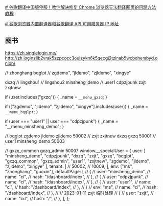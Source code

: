 
[# 谷歌翻译中国版停服！教你解决修复 Chrome 浏览器无法翻译网页的问题方法教程](https://www.iplaysoft.com/fix-chrome-translate.html)


[# 谷歌浏览器内置翻译器和谷歌翻译 API 可用服务器 IP 地址](https://hexingxing.cn/google-chrome-built-in-translator-and-google-translate-api-available-server-ip-address/)


## 图书
https://zh.singlelogin.me/
http://zh.loginzlib2vrak5zzpcocc3ouizykn6k5qecgj2tzlnab5wcbqhembyd.onion/



// zhonghang
bqglpt  // zgdemo", "jldemo", "zjldemo", "xingye"

dxzq
// lingshou1
// lingshou2
minsheng_demo // user1 cdpzjpunk
zxjt
zxjtnew

if (user.includes("gxzq")) {
  _name = `__menu_gxzq`;
}

if (["zgdemo", "jldemo", "zjldemo", "xingye"].includes(user)) {
  _name = `__menu_bqglpt`;
}

if (user === "user1" || user === "cdpzjpunk") {
  _name = "__menu_minsheng_demo";
}

// bqglpt zgdemo   jldemo  zjldemo 50002
// zxjt zxjtnew dxzq gxzq 50001
// user1 minsheng_demo  50003

// gxzq_common gxzq_admin 50007
window.__specialUser = {
  user: [
    "minsheng_demo",
    "cdpzjpunk",
    "dxzq",
    "zxjt",
    "gxzq",
    "bqglpt",
    "gxzq_common",
    "gxzq_admin",
    "user1",
    "zxjtnew",
    "zgdemo",
    "jldemo",
    "zjldemo",
    "xingye"
  ],
  tenant: [
    // 50002,
    // 10009,
  ],
  env: ["ms", "zhonghang", "guoxin"],
  defaultPage: [
    // {
    //   user: "minsheng_demo",
    //   name: "ci",
    //   hash: "/dashboard/index",
    // },
    // {
    //   user: "cdpzjpunk",
    //   name: "ci",
    //   hash: "/dashboard/index",
    // },
    // {
    //   user: "user1",
    //   name: "ci",
    //   hash: "/dashboard/index",
    // },
    // {
    //   env: "ms",
    //   name: "ci",
    //   hash: "/dashboard/index",
    // },
    // // 2023-01-11 zxjt 临时处理
    // {
    //   user: "zxjt",
    //   name: "cd",
    //   hash: "/",
    // },
  ],
};





